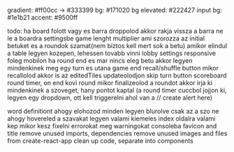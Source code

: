 gradient: #ff00cc -> #333399
bg: #171020
bg elevated: #222427
input bg: #1e1b21
accent: #9500ff



todo:
ha board folott vagy es barra droppolod akkor rakja vissza a barra ne le a boardra
settingsbe game lenght multiplier ami szorozza az initial betuket es a roundok szamat(nem biztos kell mert sok a betu)
amikor elindul a table legyen kozepen, lehessen tovabb vinni
lobby settings responsive foleg mobilon
ha round end es mar nincs eleg betu akkor legyen mindenkinek meg egy turn es utana game end
recall/shuffle button
mikor recallolod akkor is az editedTiles updateolodjon
skip turn button
scoreboard
round timer, on end kovi round
mikor finalizeolod a roundot akkor irja ki mindenkinek a szoveget, hany pontot kaptal (a round timer cuccbol jojjon ki, legyen egy dropdown, ott kell triggerelni ahol van a // create alert here)

word definitiont ahogy elohozod minden legyen blurolve csak az a szo ne
ahogy hovereled a szavakat legyen valami kiemeles
index oldalra valami kep mikor kesz
fixelni errorokat meg warningokat consoleba
favicon and title
remove unused imports, dependencies
remove unused images and files from create-react-app
clean up code, separate into components
